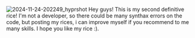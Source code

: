 ![2024-11-24-202249_hyprshot](https://github.com/user-attachments/assets/a09eb789-f907-4f9a-aed3-2a8bab71d39b)
Hey guys! This is my second definitive rice! I'm not a developer, so there could be many synthax errors on the code, but posting my rices, i can improve myself if you recommend to me many skills.
I hope you like my rice :).

